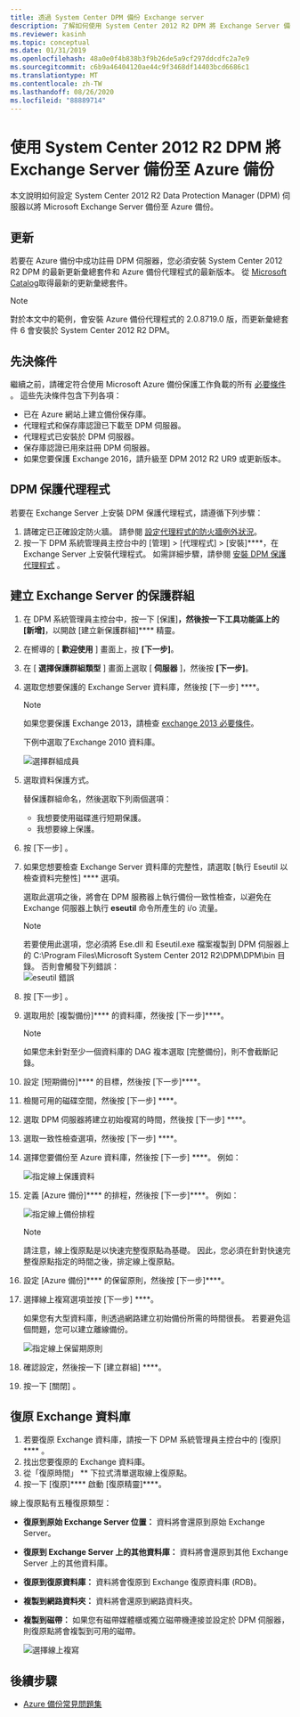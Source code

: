 ```yaml
---
title: 透過 System Center DPM 備份 Exchange server
description: 了解如何使用 System Center 2012 R2 DPM 將 Exchange Server 備份至 Azure 備份
ms.reviewer: kasinh
ms.topic: conceptual
ms.date: 01/31/2019
ms.openlocfilehash: 48a0e0f4b838b3f9b26de5a9cf297ddcdfc2a7e9
ms.sourcegitcommit: c6b9a46404120ae44c9f3468df14403bcd6686c1
ms.translationtype: MT
ms.contentlocale: zh-TW
ms.lasthandoff: 08/26/2020
ms.locfileid: "88889714"
---
```

# <a name="back-up-an-exchange-server-to-azure-backup-with-system-center-2012-r2-dpm"></a>使用 System Center 2012 R2 DPM 將 Exchange Server 備份至 Azure 備份

本文說明如何設定 System Center 2012 R2 Data Protection Manager (DPM) 伺服器以將 Microsoft Exchange Server 備份至 Azure 備份。  

## <a name="updates"></a>更新

若要在 Azure 備份中成功註冊 DPM 伺服器，您必須安裝 System Center 2012 R2 DPM 的最新更新彙總套件和 Azure 備份代理程式的最新版本。 從 [Microsoft Catalog](https://catalog.update.microsoft.com/v7/site/Search.aspx?q=System%20Center%202012%20R2%20Data%20protection%20manager)取得最新的更新彙總套件。

> [!NOTE]
> 對於本文中的範例，會安裝 Azure 備份代理程式的 2.0.8719.0 版，而更新彙總套件 6 會安裝於 System Center 2012 R2 DPM。
>
>

## <a name="prerequisites"></a>先決條件

繼續之前，請確定符合使用 Microsoft Azure 備份保護工作負載的所有 [必要條件](backup-azure-dpm-introduction.md#prerequisites-and-limitations) 。 這些先決條件包含下列各項：

* 已在 Azure 網站上建立備份保存庫。
* 代理程式和保存庫認證已下載至 DPM 伺服器。
* 代理程式已安裝於 DPM 伺服器。
* 保存庫認證已用來註冊 DPM 伺服器。
* 如果您要保護 Exchange 2016，請升級至 DPM 2012 R2 UR9 或更新版本。

## <a name="dpm-protection-agent"></a>DPM 保護代理程式

若要在 Exchange Server 上安裝 DPM 保護代理程式，請遵循下列步驟：

1. 請確定已正確設定防火牆。 請參閱 [設定代理程式的防火牆例外狀況](/system-center/dpm/configure-firewall-settings-for-dpm?view=sc-dpm-2019)。
2. 按一下 DPM 系統管理員主控台中的 [管理] > [代理程式] > [安裝]****，在 Exchange Server 上安裝代理程式。 如需詳細步驟，請參閱 [安裝 DPM 保護代理程式](/system-center/dpm/deploy-dpm-protection-agent?view=sc-dpm-2019) 。

## <a name="create-a-protection-group-for-the-exchange-server"></a>建立 Exchange Server 的保護群組

1. 在 DPM 系統管理員主控台中，按一下 [保護]****，然後按一下工具功能區上的 [新增]****，以開啟 [建立新保護群組]**** 精靈。
2. 在嚮導的 [ **歡迎使用** ] 畫面上，按 **[下一步]**。
3. 在 [ **選擇保護群組類型** ] 畫面上選取 [ **伺服器** ]，然後按 **[下一步]**。
4. 選取您想要保護的 Exchange Server 資料庫，然後按 [下一步] ****。

   > [!NOTE]
   > 如果您要保護 Exchange 2013，請檢查 [exchange 2013 必要條件](/system-center/dpm/back-up-exchange)。
   >
   >

    下例中選取了Exchange 2010 資料庫。

    ![選擇群組成員](./media/backup-azure-backup-exchange-server/select-group-members.png)
5. 選取資料保護方式。

    替保護群組命名，然後選取下列兩個選項：

   * 我想要使用磁碟進行短期保護。
   * 我想要線上保護。
6. 按 [下一步]  。
7. 如果您想要檢查 Exchange Server 資料庫的完整性，請選取 [執行 Eseutil 以檢查資料完整性] **** 選項。

    選取此選項之後，將會在 DPM 服務器上執行備份一致性檢查，以避免在 Exchange 伺服器上執行 **eseutil** 命令所產生的 i/o 流量。

   > [!NOTE]
   > 若要使用此選項，您必須將 Ese.dll 和 Eseutil.exe 檔案複製到 DPM 伺服器上的 C:\Program Files\Microsoft System Center 2012 R2\DPM\DPM\bin 目錄。 否則會觸發下列錯誤：  
   > ![eseutil 錯誤](./media/backup-azure-backup-exchange-server/eseutil-error.png)
   >
   >
8. 按 [下一步]  。
9. 選取用於 [複製備份]**** 的資料庫，然後按 [下一步]****。

   > [!NOTE]
   > 如果您未針對至少一個資料庫的 DAG 複本選取 [完整備份]，則不會截斷記錄。
   >
   >
10. 設定 [短期備份]**** 的目標，然後按 [下一步]****。
11. 檢閱可用的磁碟空間，然後按 [下一步] ****。
12. 選取 DPM 伺服器將建立初始複寫的時間，然後按 [下一步] ****。
13. 選取一致性檢查選項，然後按 [下一步] ****。
14. 選擇您要備份至 Azure 資料庫，然後按 [下一步] ****。 例如：

    ![指定線上保護資料](./media/backup-azure-backup-exchange-server/specify-online-protection-data.png)
15. 定義 [Azure 備份]**** 的排程，然後按 [下一步]****。 例如：

    ![指定線上備份排程](./media/backup-azure-backup-exchange-server/specify-online-backup-schedule.png)

    > [!NOTE]
    > 請注意，線上復原點是以快速完整復原點為基礎。 因此，您必須在針對快速完整復原點指定的時間之後，排定線上復原點。
    >
    >
16. 設定 [Azure 備份]**** 的保留原則，然後按 [下一步]****。
17. 選擇線上複寫選項並按 [下一步] ****。

    如果您有大型資料庫，則透過網路建立初始備份所需的時間很長。 若要避免這個問題，您可以建立離線備份。  

    ![指定線上保留期原則](./media/backup-azure-backup-exchange-server/specify-online-retention-policy.png)
18. 確認設定，然後按一下 [建立群組] ****。
19. 按一下 [關閉]  。

## <a name="recover-the-exchange-database"></a>復原 Exchange 資料庫

1. 若要復原 Exchange 資料庫，請按一下 DPM 系統管理員主控台中的 [復原] **** 。
2. 找出您要復原的 Exchange 資料庫。
3. 從「復原時間」 ** 下拉式清單選取線上復原點。
4. 按一下 [復原]**** 啟動 [復原精靈]****。

線上復原點有五種復原類型：

* **復原到原始 Exchange Server 位置：** 資料將會還原到原始 Exchange Server。
* **復原到 Exchange Server 上的其他資料庫：** 資料將會還原到其他 Exchange Server 上的其他資料庫。
* **復原到復原資料庫：** 資料將會復原到 Exchange 復原資料庫 (RDB)。
* **複製到網路資料夾：** 資料將會還原到網路資料夾。
* **複製到磁帶：** 如果您有磁帶媒體櫃或獨立磁帶機連接並設定於 DPM 伺服器，則復原點將會複製到可用的磁帶。

    ![選擇線上複寫](./media/backup-azure-backup-exchange-server/choose-online-replication.png)

## <a name="next-steps"></a>後續步驟

* [Azure 備份常見問題集](backup-azure-backup-faq.md)
